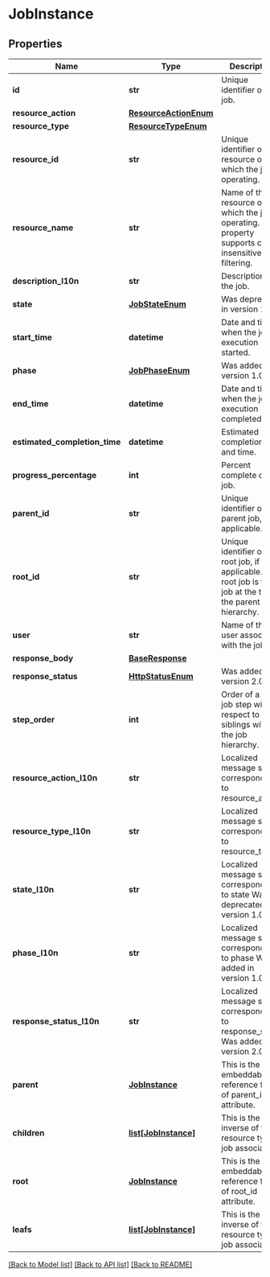 # JobInstance

## Properties
Name | Type | Description | Notes
------------ | ------------- | ------------- | -------------
**id** | **str** | Unique identifier of the job. | [optional] 
**resource_action** | [**ResourceActionEnum**](ResourceActionEnum.md) |  | [optional] 
**resource_type** | [**ResourceTypeEnum**](ResourceTypeEnum.md) |  | [optional] 
**resource_id** | **str** | Unique identifier of the resource on which the job is operating. | [optional] 
**resource_name** | **str** | Name of the resource on which the job is operating.  This property supports case-insensitive filtering. | [optional] 
**description_l10n** | **str** | Description of the job. | [optional] 
**state** | [**JobStateEnum**](JobStateEnum.md) |  Was deprecated in version 1.0.2. | [optional] 
**start_time** | **datetime** | Date and time when the job execution started. | [optional] 
**phase** | [**JobPhaseEnum**](JobPhaseEnum.md) |  Was added in version 1.0.2. | [optional] 
**end_time** | **datetime** | Date and time when the job execution completed. | [optional] 
**estimated_completion_time** | **datetime** | Estimated completion date and time. | [optional] 
**progress_percentage** | **int** | Percent complete of the job. | [optional] 
**parent_id** | **str** | Unique identifier of the parent job, if applicable. | [optional] 
**root_id** | **str** | Unique identifier of the root job, if applicable. The root job is the job at the top of the parent hierarchy. | [optional] 
**user** | **str** | Name of the user associated with the job. | [optional] 
**response_body** | [**BaseResponse**](BaseResponse.md) |  | [optional] 
**response_status** | [**HttpStatusEnum**](HttpStatusEnum.md) |  Was added in version 2.0.0.0. | [optional] 
**step_order** | **int** | Order of a given job step with respect to its siblings within the job hierarchy. | [optional] 
**resource_action_l10n** | **str** | Localized message string corresponding to resource_action | [optional] 
**resource_type_l10n** | **str** | Localized message string corresponding to resource_type | [optional] 
**state_l10n** | **str** | Localized message string corresponding to state Was deprecated in version 1.0.2. | [optional] 
**phase_l10n** | **str** | Localized message string corresponding to phase Was added in version 1.0.2. | [optional] 
**response_status_l10n** | **str** | Localized message string corresponding to response_status Was added in version 2.0.0.0. | [optional] 
**parent** | [**JobInstance**](JobInstance.md) | This is the embeddable reference form of parent_id attribute. | [optional] 
**children** | [**list[JobInstance]**](JobInstance.md) | This is the inverse of the resource type job association. | [optional] 
**root** | [**JobInstance**](JobInstance.md) | This is the embeddable reference form of root_id attribute. | [optional] 
**leafs** | [**list[JobInstance]**](JobInstance.md) | This is the inverse of the resource type job association. | [optional] 

[[Back to Model list]](../README.md#documentation-for-models) [[Back to API list]](../README.md#documentation-for-api-endpoints) [[Back to README]](../README.md)


